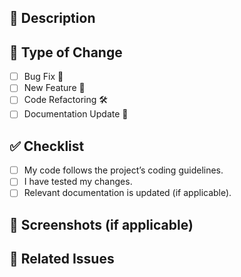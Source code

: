 ## 📝 Description  
<!-- Provide a brief summary of the changes in this PR -->

## 🔄 Type of Change  
- [ ] Bug Fix 🐛  
- [ ] New Feature 🚀  
- [ ] Code Refactoring 🛠  
- [ ] Documentation Update 📖  

## ✅ Checklist  
- [ ] My code follows the project’s coding guidelines.  
- [ ] I have tested my changes.  
- [ ] Relevant documentation is updated (if applicable).  

## 📸 Screenshots (if applicable)  
<!-- Add screenshots to help explain the changes if needed -->

## 🔗 Related Issues  
<!-- Link any related issues (e.g., `Fixes #123`) -->
